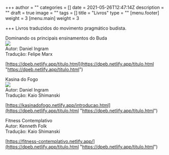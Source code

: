 +++
author = ""
categories = []
date = 2021-05-26T12:47:14Z
description = ""
draft = true
image = ""
tags = []
title = "Livros"
type = ""
[menu.footer]
weight = 3
[menu.main]
weight = 3

+++
Livros traduzidos do movimento pragmático budista.

Dominando os principais ensinamentos do Buda  
![](https://m.media-amazon.com/images/I/51smEir-otL.jpg)  
Autor: Daniel Ingram  
Tradução: Felipe Marx

[https://dpeb.netlify.app/titulo.html](https://dpeb.netlify.app/titulo.html "https://dpeb.netlify.app/titulo.html")

Kasina do Fogo  
![](https://assets.lulu.com/cover_thumbs/1/9/19eegdd9-front-shortedge-384.jpg)  
Autor: Daniel Ingram  
Tradução: Kaio Shimanski

[https://kasinadofogo.netlify.app/introducao.html](https://dpeb.netlify.app/titulo.html "https://dpeb.netlify.app/titulo.html")

Fitness Contemplativo  
Autor: Kenneth Folk  
Tradução: Kaio Shimanski

[https://fitness-contemplativo.netlify.app/](https://dpeb.netlify.app/titulo.html "https://dpeb.netlify.app/titulo.html")